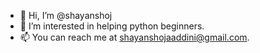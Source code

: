 - 👋 Hi, I’m @shayanshoj
- 👀 I’m interested in helping python beginners.
- 📫 You can reach me at shayanshojaaddini@gmail.com.


